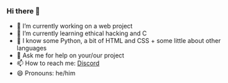 ### Hi there 👋

- 🔭 I’m currently working on a web project
- 🌱 I’m currently learning ethical hacking and C
- 🤔 I know some Python, a bit of HTML and CSS + some little about other languages
- 💬 Ask me for help on your/our project
- 📫 How to reach me: [Discord](discordapp.com/users/Avo-Catto#6922)
- 😄 Pronouns: he/him
